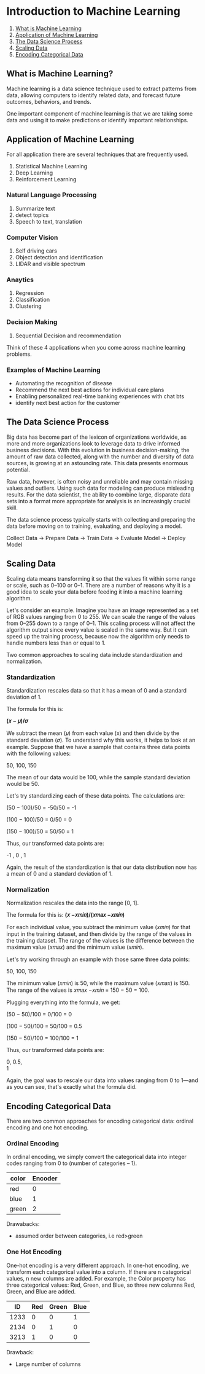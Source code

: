 # Introduction to Machine Learning

1. [What is Machine Learning](#what-is-machine-learning)
2. [Application of Machine Learning](#application-of-machine-learning)
3. [The Data Science Process](#the-data-science-process)
4. [Scaling Data](#scaling-data)
5. [Encoding Categorical Data](#encoding-categorical-data)

## What is Machine Learning?

Machine learning is a data science technique used to extract patterns from data, allowing computers to identify related data, and forecast future outcomes, behaviors, and trends.

One important component of machine learning is that we are taking some data and using it to make predictions or identify important relationships. 

## Application of Machine Learning 

For all application there are several techniques that are frequently used.

1. Statistical Machine Learning 
2. Deep Learning 
3. Reinforcement Learning

### Natural Language Processing

1. Summarize text
2. detect topics
3. Speech to text, translation

### Computer Vision 

1. Self driving cars
2. Object detection and identification
3. LIDAR and visible spectrum

### Anaytics 

1. Regression 
2. Classification
3. Clustering

### Decision Making 

1. Sequential Decision and recommendation

Think of these 4 applications when you come across machine learning problems.

### Examples of Machine Learning

- Automating the recognition of disease
- Recommend the next best actions for individual care plans
- Enabling personalized real-time banking experiences with chat bts
- identify next best action for the customer

## The Data Science Process

Big data has become part of the lexicon of organizations worldwide, as more and more organizations look to leverage data to drive informed business decisions. With this evolution in business decision-making, the amount of raw data collected, along with the number and diversity of data sources, is growing at an astounding rate. This data presents enormous potential.

Raw data, however, is often noisy and unreliable and may contain missing values and outliers. Using such data for modeling can produce misleading results. For the data scientist, the ability to combine large, disparate data sets into a format more appropriate for analysis is an increasingly crucial skill.

The data science process typically starts with collecting and preparing the data before moving on to training, evaluating, and deploying a model. 

Collect Data -> Prepare Data -> Train Data -> Evaluate Model -> Deploy Model

## Scaling Data

Scaling data means transforming it so that the values fit within some range or scale, such as 0–100 or 0–1. There are a number of reasons why it is a good idea to scale your data before feeding it into a machine learning algorithm.

Let's consider an example. Imagine you have an image represented as a set of RGB values ranging from 0 to 255. We can scale the range of the values from 0–255 down to a range of 0–1. This scaling process will not affect the algorithm output since every value is scaled in the same way. But it can speed up the training process, because now the algorithm only needs to handle numbers less than or equal to 1.

Two common approaches to scaling data include standardization and normalization.

### Standardization

Standardization rescales data so that it has a mean of 0 and a standard deviation of 1.

The formula for this is:

**(𝑥 − 𝜇)/𝜎**

We subtract the mean (𝜇) from each value (x) and then divide by the standard deviation (𝜎). To understand why this works, it helps to look at an example. Suppose that we have a sample that contains three data points with the following values:

50,  100,  150  

The mean of our data would be 100, while the sample standard deviation would be 50.

Let's try standardizing each of these data points. The calculations are:

(50 − 100)/50 = -50/50 = -1

(100 − 100)/50 = 0/50 = 0

(150 − 100)/50 = 50/50 = 1

Thus, our transformed data points are:

-1 ,
0 ,
1

Again, the result of the standardization is that our data distribution now has a mean of 0 and a standard deviation of 1.

### Normalization

Normalization rescales the data into the range [0, 1].

The formula for this is:
**(𝑥 −𝑥𝑚𝑖𝑛)/(𝑥𝑚𝑎𝑥 −𝑥𝑚𝑖𝑛)**

For each individual value, you subtract the minimum value (𝑥𝑚𝑖𝑛) for that input in the training dataset, and then divide by the range of the values in the training dataset. The range of the values is the difference between the maximum value (𝑥𝑚𝑎𝑥) and the minimum value (𝑥𝑚𝑖𝑛).

Let's try working through an example with those same three data points:

50, 100, 150

The minimum value (𝑥𝑚𝑖𝑛) is 50, while the maximum value (𝑥𝑚𝑎𝑥) is 150. The range of the values is 𝑥𝑚𝑎𝑥 −𝑥𝑚𝑖𝑛 = 150 − 50 = 100.

Plugging everything into the formula, we get:

(50 − 50)/100 = 0/100 = 0

(100 − 50)/100 = 50/100 = 0.5

(150 − 50)/100 = 100/100 = 1

Thus, our transformed data points are:

0,
0.5,  
1

Again, the goal was to rescale our data into values ranging from 0 to 1—and as you can see, that's exactly what the formula did.

## Encoding Categorical Data

There are two common approaches for encoding categorical data: ordinal encoding and one hot encoding.

### Ordinal Encoding

In ordinal encoding, we simply convert the categorical data into integer codes ranging from 0 to (number of categories – 1).

color | Encoder
------|--------
red | 0
blue| 1
green| 2

Drawabacks:
- assumed order between categories, i.e red>green

### One Hot Encoding

One-hot encoding is a very different approach. In one-hot encoding, we transform each categorical value into a column. If there are n categorical values, n new columns are added. For example, the Color property has three categorical values: Red, Green, and Blue, so three new columns Red, Green, and Blue are added.

ID | Red | Green | Blue
---|-----|-------|-----
1233| 0 | 0 | 1
2134| 0 | 1 | 0
3213| 1 | 0 | 0

Drawback: 
- Large number of columns